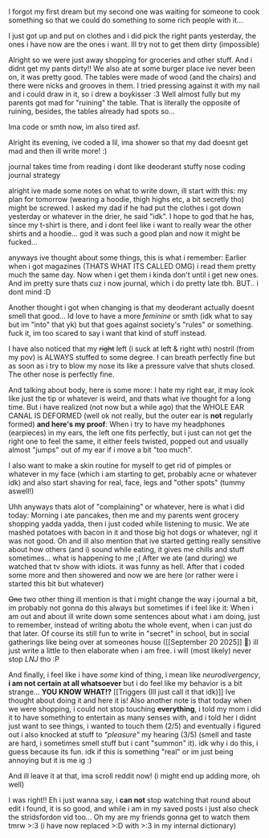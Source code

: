I forgot my first dream but my second one was waiting for someone to cook something so that we could do something to some rich people with it...

I just got up and put on clothes and i did pick the right pants yesterday, the ones i have now are the ones i want. Ill try not to get them dirty (impossible)

Alright so we were just away shopping for groceries and other stuff. And i didnt get my pants dirty!! We also ate at some burger place ive never been on, it was pretty good. The tables were made of wood (and the chairs) and there were nicks and grooves in them. I tried pressing against it with my nail and i could draw in it, so i drew a boykisser :3
Well almost fully but my parents got mad for "ruining" the table. That is literally the opposite of ruining, besides, the tables already had spots so...

Ima code or smth now, im also tired asf.

Alright its evening, ive coded a lil, ima shower so that my dad doesnt get mad and then ill write more! :)

journal takes time from reading
i dont like deoderant
stuffy nose
coding
journal strategy

alright ive made some notes on what to write down, ill start with this:
my plan for tomorrow (wearing a hoodie, thigh highs etc, a bit secretly tho) might be screwed. I asked my dad if he had put the clothes i got down yesterday or whatever in the drier, he said "idk". I hope to god that he has, since my t-shirt is there, and i dont feel like i want to really wear the other shirts and a hoodie... god it was such a good plan and now it might be fucked...

anyways ive thought about some things, this is what i remember:
Earlier when i got magazines (THATS WHAT ITS CALLED OMG) i read them pretty much the same day. Now when i get them i kinda don't until i get new ones. And im pretty sure thats cuz i now journal, which i do pretty late tbh. BUT.. i dont mind :D

Another thought i got when changing is that my deoderant actually doesnt smell that good... Id love to have a more *feminine* or smth (idk what to say but im "into" that yk) but that goes against society's "rules" or something. fuck it, im too scared to say i want that kind of stuff instead.

I have also noticed that my ~~right~~ left (i suck at left & right wth) nostril (from my pov) is ALWAYS stuffed to some degree. I can breath perfectly fine but as soon as i try to blow my nose its like a pressure valve that shuts closed. The other nose is perfectly fine.

And talking about body, here is some more:
I hate my right ear, it may look like just the tip or whatever is weird, and thats what ive thought for a long time. But i have realized (not now but a while ago) that the WHOLE EAR CANAL IS DEFORMED (well ok not really, but the outer ear is **not** regularly formed) **and here's my proof**:
When i try to have my headphones (earpieces) in my ears, the left one fits perfectly, but i just can not get the right one to feel the same, it either feels twisted, popped out and usually almost "jumps" out of my ear if i move a bit "too much".

I also want to make a skin routine for myself to get rid of pimples or whatever in my face (which i am starting to get, probably acne or whatever idk) and also start shaving for real, face, legs and "other spots" (tummy aswell!)

Uhh anyways thats alot of "complaining" or whatever, here is what i did today:
Morning i ate pancakes, then me and my parents went grocery shopping yadda yadda, then i just coded while listening to music. We ate mashed potatoes with bacon in it and those big hot dogs or whatever, ngl it was not good. Oh and ill also mention that ive started getting really sensitive about how others (and i) sound while eating, it gives me chills and stuff sometimes... what is happening to me ;(
After we ate (and during) we watched that tv show with idiots. it was funny as hell.
After that i coded some more and then showered and now we are here (or rather were i started this bit but whatever)

~~One~~ two other thing ill mention is that i might change the way i journal a bit, im probably not gonna do this always but sometimes if i feel like it:
When i am out and about ill write down some sentences about what i am doing, just to remember, instead of writing abotu the whole event, when i can just do that later. Of course its still fun to write in "secret" in school, but in social gatherings like being over at someones house ([[September 20 2025]] 👀) ill just write a little to then elaborate when i am free. i will (most likely) never stop *LNJ* tho :P

And finally, i feel like i have *some* kind of thing, i mean like *neurodivergency*, **i am not certain at all whatsoever** but i do feel like my behavior is a bit strange... **YOU KNOW WHAT!?** [[Triggers (Ill just call it that idk)]] Ive thought about doing it and here it is! Also another note is that today when we were shopping, i could not stop touching **everything**, i told my mom i did it to have something to entertain as many senses with, and i told her i didnt just want to see things, i wanted to touch them (2/5) and eventually i figured out i also knocked at stuff to *"pleasure"* my hearing (3/5) (smell and taste are hard, i sometimes smell stuff but i cant "summon" it). idk why i do this, i guess because its fun. idk if this is something "real" or im just being annoying but it is me ig :)

And ill leave it at that, ima scroll reddit now! (i might end up adding more, oh well)

I was right!! Eh i just wanna say, i **can not** stop watching that round about edit i found, it is so good, and while i am in my saved posts i just also check the stridsfordon vid too... Oh my are my friends gonna get to watch them tmrw >:3 (i have now replaced >:D with >:3 in my internal dictionary)